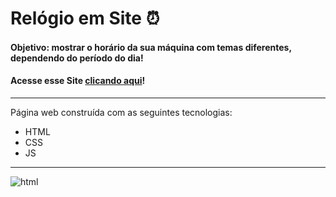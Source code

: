 # Relógio em Site :alarm_clock:
 #### **Objetivo: mostrar o horário da sua máquina com temas diferentes, dependendo do período do dia!**
 #### Acesse esse Site [**clicando aqui**](https://lucaslima337.github.io/Relogio_Em_Site/)!
 ---
 Página web construída com as seguintes tecnologias:
 * HTML
 * CSS
 * JS 
 ---
 ![html](https://apexensino.com.br/wp-content/uploads/2017/11/html-css-javascript.jpg)

